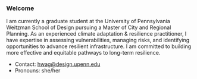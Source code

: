 ### Welcome

I am currently a graduate student at the University of Pennsylvania Weitzman School of Design pursuing a Master of City and Regional Planning. As an experienced climate adaptation & resilience practitioner, I have expertise in assessing vulnerabilities, managing risks, and identifying opportunities to advance resilient infrastructure. I am committed to building more effective and equitable pathways to long-term resilience.

- Contact: hwag@design.upenn.edu
- Pronouns: she/her
